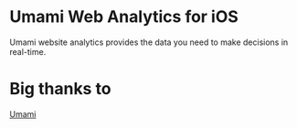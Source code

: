 # Umami Web Analytics for iOS

Umami website analytics provides the data you need to make decisions in real-time.

# Big thanks to
[Umami](https://umami.is/)
